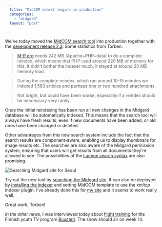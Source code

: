 ```yaml
---
  title: "MidCOM search engine in production"
  categories: 
    - "midgard"
  layout: "post"

---
```

We've today moved the [MidCOM search tool][1] into production together with the [development release 2.3][2]. Some statistics from Torben:

> [M-P.org][3] needs 242 MB (Apache+PHP+data) to do a complete reindex, which means
that PHP used around 220 MB of memory for this. It didn't bother the indexer
much, it stayed at around 20 MB memory load.

> During the complete reindex, which ran around 10-15 minutes we indexed 1,583
articles and perhaps one or two hundred attachments.

> Not bright, but could have been worse, especially if a reindex should be
neccessary very rarely.

Once the initial reindexing has been run all new changes in the Midgard database will be automatically indexed. This means that the search tool will always have fresh results, even if new documents have been added, or old ones have been changed or deleted.

Other advantages from this new search system include the fact that the search results are component-aware, enabling us to display thumbnails for image results etc. The searches are also aware of the Midgard permission system, ensuring that users will get results from all documents they're allowed to see. The possibilities of the [Lucene search syntax][8] are also promising.

![Searching Midgard site for Seoul](https://s3.eu-central-1.amazonaws.com/bergie-iki-fi/search-seoul.jpg)

Try out the new tool by [searching the Midgard site][4]. It can also be deployed by [installing the indexer][1] and setting MidCOM template to use the _xmltcp_ indexer plugin. I've already done this for [my site][5] and it seems to work really well.

Great work, Torben!

_In the other news_, I was interviewed today about [flight training][6] for the Finnish youth TV program [Buusteri][7]. The show should air on week 14.

[1]: http://www.nathan-syntronics.de/midgard/midcom/midcom-2_4/the-midcom-indexer.html
[2]: http://www.midgard-project.org/updates/midcom-2_3_0-released.html
[3]: http://www.midgard-project.org/
[4]: http://www.midgard-project.org/search/advanced.html
[5]: http://bergie.iki.fi/archive/search/
[6]: http://www.mik.fi/
[7]: http://www.mik.fi/nelosen-buusteri-ohjelma-haastatteli-miklaisia.html
[8]: http://lucene.apache.org/java/docs/queryparsersyntax.html
